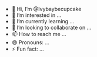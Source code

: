 - 👋 Hi, I’m @Ivybaybecupcake
- 👀 I’m interested in ...
- 🌱 I’m currently learning ...
- 💞️ I’m looking to collaborate on ...
- 📫 How to reach me ...
- 😄 Pronouns: ...
- ⚡ Fun fact: ...

<!---
Ivybaybecupcake/Ivybaybecupcake is a ✨ special ✨ repository because its `README.md` (this file) appears on your GitHub profile.
You can click the Preview link to take a look at your changes.
--->
